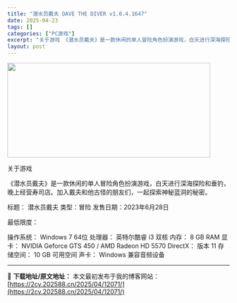 ```yaml
---
title: "潜水员戴夫 DAVE THE DIVER v1.0.4.1647"
date: 2025-04-23
tags: []
categories: ["PC游戏"]
excerpt: "关于游戏 《潜水员戴夫》是一款休闲的单人冒险角色扮演游戏，白天进行深海探险和垂钓，晚上经营寿司店。加入戴夫和他古怪的朋友们，一起探索神秘蓝洞的秘密。 标题： 潜水员戴夫 类型：冒险 发售日期：2023年6月28日 最低限度： 操作系统： Windows 7 64位 处理器： 英特尔酷睿 i3 双核 &hellip;"
layout: post
---
```


<img class="aligncenter size-full wp-image-12068" src="https://2cy.202588.cn/wp-content/uploads/2025/04/2025042314275841.webp" alt="" width="460" height="215" />

关于游戏

《潜水员戴夫》是一款休闲的单人冒险角色扮演游戏，白天进行深海探险和垂钓，晚上经营寿司店。加入戴夫和他古怪的朋友们，一起探索神秘蓝洞的秘密。

标题： 潜水员戴夫
类型：冒险
发售日期：2023年6月28日

最低限度：

操作系统： Windows 7 64位
处理器： 英特尔酷睿 i3 双核
内存： 8 GB RAM
显卡： NVIDIA Geforce GTS 450 / AMD Radeon HD 5570
DirectX： 版本 11
存储空间： 10 GB 可用空间
声卡： Windows 兼容音频设备

---
📖 **下载地址/原文地址：** 本文最初发布于我的博客网站：[https://2cy.202588.cn/2025/04/12071/](https://2cy.202588.cn/2025/04/12071/)

